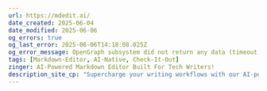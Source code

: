```yaml
---
url: https://mdedit.ai/
date_created: 2025-06-04
date_modified: 2025-06-06
og_errors: true
og_last_error: 2025-06-06T14:18:08.025Z
og_error_message: OpenGraph subsystem did not return any data (timeout or crash).
tags: [Markdown-Editor, AI-Native, Check-It-Out]
zinger: AI-Powered Markdown Editor Built For Tech Writers!
description_site_cp: "Supercharge your writing workflows with our AI-powered Markdown Editor and focus on what matters most: writing."
---
```


